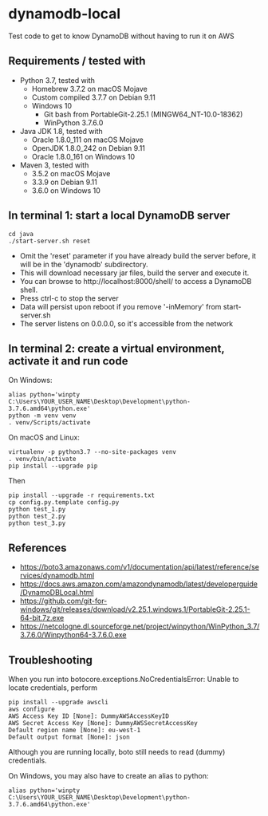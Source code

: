 # dynamodb-local

Test code to get to know DynamoDB without having to run it on AWS

## Requirements / tested with
* Python 3.7, tested with
  * Homebrew 3.7.2 on macOS Mojave
  * Custom compiled 3.7.7 on Debian 9.11
  * Windows 10
    * Git bash from PortableGit-2.25.1 (MINGW64_NT-10.0-18362)
    * WinPython 3.7.6.0
* Java JDK 1.8, tested with
  * Oracle 1.8.0_111 on macOS Mojave
  * OpenJDK 1.8.0_242 on Debian 9.11
  * Oracle 1.8.0_161 on Windows 10
* Maven 3, tested with
  * 3.5.2 on macOS Mojave
  * 3.3.9 on Debian 9.11
  * 3.6.0 on Windows 10

## In terminal 1: start a local DynamoDB server
```
cd java
./start-server.sh reset
```
- Omit the 'reset' parameter if you have already build the server before, it will be in the 'dynamodb' subdirectory.
- This will download necessary jar files, build the server and execute it. 
- You can browse to http://localhost:8000/shell/ to access a DynamoDB shell.
- Press ctrl-c to stop the server
- Data will persist upon reboot if you remove '-inMemory' from start-server.sh
- The server listens on 0.0.0.0, so it's accessible from the network

## In terminal 2: create a virtual environment, activate it and run code
On Windows:
```
alias python='winpty C:\Users\YOUR_USER_NAME\Desktop\Development\python-3.7.6.amd64\python.exe'
python -m venv venv
. venv/Scripts/activate
```
On macOS and Linux:
```
virtualenv -p python3.7 --no-site-packages venv
. venv/bin/activate
pip install --upgrade pip
```
Then
```
pip install --upgrade -r requirements.txt
cp config.py.template config.py
python test_1.py
python test_2.py
python test_3.py
```

## References

- https://boto3.amazonaws.com/v1/documentation/api/latest/reference/services/dynamodb.html
- https://docs.aws.amazon.com/amazondynamodb/latest/developerguide/DynamoDBLocal.html
- https://github.com/git-for-windows/git/releases/download/v2.25.1.windows.1/PortableGit-2.25.1-64-bit.7z.exe
- https://netcologne.dl.sourceforge.net/project/winpython/WinPython_3.7/3.7.6.0/Winpython64-3.7.6.0.exe

## Troubleshooting

When you run into botocore.exceptions.NoCredentialsError: Unable to locate credentials, perform

```
pip install --upgrade awscli
aws configure
AWS Access Key ID [None]: DummyAWSAccessKeyID     
AWS Secret Access Key [None]: DummyAWSSecretAccessKey
Default region name [None]: eu-west-1 
Default output format [None]: json 
``` 

Although you are running locally, boto still needs to read (dummy) credentials.

On Windows, you may also have to create an alias to python:

```
alias python='winpty C:\Users\YOUR_USER_NAME\Desktop\Development\python-3.7.6.amd64\python.exe'
```